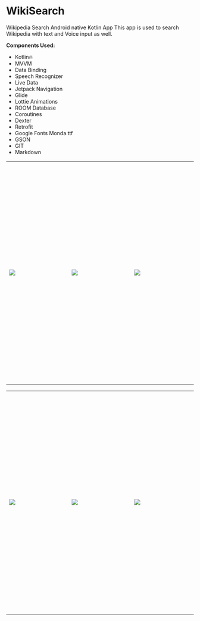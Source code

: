 # WikiSearch

Wikipedia Search Android native Kotlin App
This app is used to search Wikipedia with text and Voice input as well.

 **Components Used:**   
 - Kotlin🔥
 - MVVM   
 - Data Binding   
 - Speech Recognizer  
 - Live Data   
 - Jetpack Navigation    
 - Glide   
 - Lottie Animations   
 - ROOM Database   
 - Coroutines   
 - Dexter    
 - Retrofit 
 - Google Fonts Monda.ttf
 - GSON
 - GIT
 - Markdown 
 
 <table style="width:100%; border:0">
  <tr>
    <td WIDTH=300 HEIGHT=600><img src="https://github.com/MayankChowdhary/WikiSearch/blob/main/screenshots/Screenshot5.gif" >
</td>
    <td WIDTH=300 HEIGHT=600><img src="https://github.com/MayankChowdhary/WikiSearch/blob/main/screenshots/Screenshot2.jpg" >
</td>
    <td WIDTH=300 HEIGHT=600><img src="https://github.com/MayankChowdhary/WikiSearch/blob/main/screenshots/Screenshot3.jpg" >
</td>
</tr>
</table>

 <table style="width:100%; border:0">
  <tr>
    <td WIDTH=300 HEIGHT=600><img src="https://github.com/MayankChowdhary/WikiSearch/blob/main/screenshots/Screenshot1.jpg" >
</td>
    <td WIDTH=300 HEIGHT=600><img src="https://github.com/MayankChowdhary/WikiSearch/blob/main/screenshots/Screenshot4.jpg" >
</td>
    <td WIDTH=300 HEIGHT=600><img src="https://github.com/MayankChowdhary/WikiSearch/blob/main/screenshots/Screenshot6.jpg" >
</td>
</tr>
</table>

  

